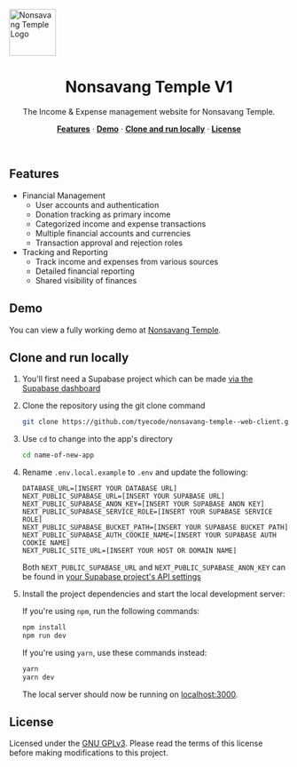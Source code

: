 <img align="center" width="84" alt="Nonsavang Temple Logo" src="https://brsqcdlrwftfrrfdanov.supabase.co/storage/v1/object/public/images/logo.png">
<h1 align="center">Nonsavang Temple V1</h1>

<p align="center">
 The Income & Expense management website for Nonsavang Temple.
</p>

<p align="center">
  <a href="#features"><strong>Features</strong></a> ·
  <a href="#demo"><strong>Demo</strong></a> ·
  <a href="#clone-and-run-locally"><strong>Clone and run locally</strong></a> ·
  <a href="#license"><strong>License</strong></a>
</p>
<br/>

## Features

- Financial Management
  - User accounts and authentication
  - Donation tracking as primary income
  - Categorized income and expense transactions
  - Multiple financial accounts and currencies
  - Transaction approval and rejection roles
- Tracking and Reporting
  - Track income and expenses from various sources
  - Detailed financial reporting
  - Shared visibility of finances


## Demo

You can view a fully working demo at [Nonsavang Temple](https://nonsavang-temple.tyecode.space/).

## Clone and run locally

1. You'll first need a Supabase project which can be made [via the Supabase dashboard](https://database.new)

2. Clone the repository using the git clone command

   ```bash
   git clone https://github.com/tyecode/nonsavang-temple--web-client.git
   ```

3. Use `cd` to change into the app's directory

   ```bash
   cd name-of-new-app
   ```

4. Rename `.env.local.example` to `.env` and update the following:

   ```
   DATABASE_URL=[INSERT YOUR DATABASE URL]
   NEXT_PUBLIC_SUPABASE_URL=[INSERT YOUR SUPABASE URL]
   NEXT_PUBLIC_SUPABASE_ANON_KEY=[INSERT YOUR SUPABASE ANON KEY]
   NEXT_PUBLIC_SUPABASE_SERVICE_ROLE=[INSERT YOUR SUPABASE SERVICE ROLE]
   NEXT_PUBLIC_SUPABASE_BUCKET_PATH=[INSERT YOUR SUPABASE BUCKET PATH]
   NEXT_PUBLIC_SUPABASE_AUTH_COOKIE_NAME=[INSERT YOUR SUPABASE AUTH COOKIE NAME]
   NEXT_PUBLIC_SITE_URL=[INSERT YOUR HOST OR DOMAIN NAME]
   ```

   Both `NEXT_PUBLIC_SUPABASE_URL` and `NEXT_PUBLIC_SUPABASE_ANON_KEY` can be found in [your Supabase project's API settings](https://app.supabase.com/project/_/settings/api)

5. Install the project dependencies and start the local development server:

   If you're using `npm`, run the following commands:

   ```bash
   npm install
   npm run dev
   ```

   If you're using `yarn`, use these commands instead:

   ```bash
   yarn
   yarn dev
   ```

   The local server should now be running on [localhost:3000](http://localhost:3000/).

## License

Licensed under the [GNU GPLv3](https://choosealicense.com/licenses/gpl-3.0/). Please read the terms of this license before making modifications to this project.
